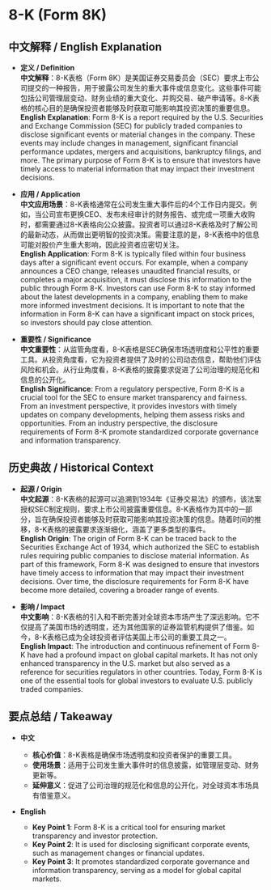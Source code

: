 # 8-K (Form 8K)

## 中文解释 / English Explanation

* **定义 / Definition**  
  **中文解释**：8-K表格（Form 8K）是美国证券交易委员会（SEC）要求上市公司提交的一种报告，用于披露公司发生的重大事件或信息变化。这些事件可能包括公司管理层变动、财务业绩的重大变化、并购交易、破产申请等。8-K表格的核心目的是确保投资者能够及时获取可能影响其投资决策的重要信息。  
  **English Explanation**: Form 8-K is a report required by the U.S. Securities and Exchange Commission (SEC) for publicly traded companies to disclose significant events or material changes in the company. These events may include changes in management, significant financial performance updates, mergers and acquisitions, bankruptcy filings, and more. The primary purpose of Form 8-K is to ensure that investors have timely access to material information that may impact their investment decisions.

* **应用 / Application**  
  **中文应用场景**：8-K表格通常在公司发生重大事件后的4个工作日内提交。例如，当公司宣布更换CEO、发布未经审计的财务报告、或完成一项重大收购时，都需要通过8-K表格向公众披露。投资者可以通过8-K表格及时了解公司的最新动态，从而做出更明智的投资决策。需要注意的是，8-K表格中的信息可能对股价产生重大影响，因此投资者应密切关注。  
  **English Application**: Form 8-K is typically filed within four business days after a significant event occurs. For example, when a company announces a CEO change, releases unaudited financial results, or completes a major acquisition, it must disclose this information to the public through Form 8-K. Investors can use Form 8-K to stay informed about the latest developments in a company, enabling them to make more informed investment decisions. It is important to note that the information in Form 8-K can have a significant impact on stock prices, so investors should pay close attention.

* **重要性 / Significance**  
  **中文重要性**：从监管角度看，8-K表格是SEC确保市场透明度和公平性的重要工具。从投资角度看，它为投资者提供了及时的公司动态信息，帮助他们评估风险和机会。从行业角度看，8-K表格的披露要求促进了公司治理的规范化和信息的公开化。  
  **English Significance**: From a regulatory perspective, Form 8-K is a crucial tool for the SEC to ensure market transparency and fairness. From an investment perspective, it provides investors with timely updates on company developments, helping them assess risks and opportunities. From an industry perspective, the disclosure requirements of Form 8-K promote standardized corporate governance and information transparency.

## 历史典故 / Historical Context

* **起源 / Origin**  
  **中文起源**：8-K表格的起源可以追溯到1934年《证券交易法》的颁布，该法案授权SEC制定规则，要求上市公司披露重要信息。8-K表格作为其中的一部分，旨在确保投资者能够及时获取可能影响其投资决策的信息。随着时间的推移，8-K表格的披露要求逐渐细化，涵盖了更多类型的事件。  
  **English Origin**: The origin of Form 8-K can be traced back to the Securities Exchange Act of 1934, which authorized the SEC to establish rules requiring public companies to disclose material information. As part of this framework, Form 8-K was designed to ensure that investors have timely access to information that may impact their investment decisions. Over time, the disclosure requirements for Form 8-K have become more detailed, covering a broader range of events.

* **影响 / Impact**  
  **中文影响**：8-K表格的引入和不断完善对全球资本市场产生了深远影响。它不仅提高了美国市场的透明度，还为其他国家的证券监管机构提供了借鉴。如今，8-K表格已成为全球投资者评估美国上市公司的重要工具之一。  
  **English Impact**: The introduction and continuous refinement of Form 8-K have had a profound impact on global capital markets. It has not only enhanced transparency in the U.S. market but also served as a reference for securities regulators in other countries. Today, Form 8-K is one of the essential tools for global investors to evaluate U.S. publicly traded companies.

## 要点总结 / Takeaway

* **中文**  
  - **核心价值**：8-K表格是确保市场透明度和投资者保护的重要工具。  
  - **使用场景**：适用于公司发生重大事件时的信息披露，如管理层变动、财务更新等。  
  - **延伸意义**：促进了公司治理的规范化和信息的公开化，对全球资本市场具有借鉴意义。

* **English**  
  - **Key Point 1**: Form 8-K is a critical tool for ensuring market transparency and investor protection.  
  - **Key Point 2**: It is used for disclosing significant corporate events, such as management changes or financial updates.  
  - **Key Point 3**: It promotes standardized corporate governance and information transparency, serving as a model for global capital markets.